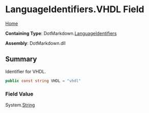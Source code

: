 # LanguageIdentifiers\.VHDL Field

[Home](../../../README.md)

**Containing Type**: DotMarkdown\.[LanguageIdentifiers](../README.md)

**Assembly**: DotMarkdown\.dll

## Summary

Identifier for VHDL\.

```csharp
public const string VHDL = "vhdl"
```

### Field Value

System\.[String](https://docs.microsoft.com/en-us/dotnet/api/system.string)

